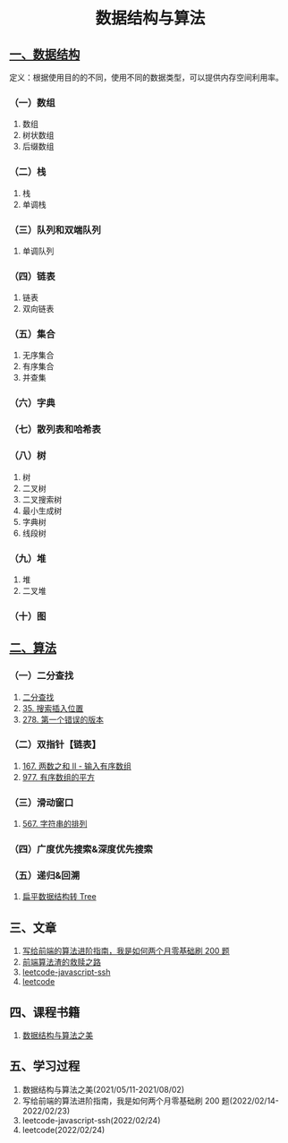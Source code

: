 # <center>数据结构与算法</center>

## [一、数据结构](1.数据结构/index.md)

定义：根据使用目的的不同，使用不同的数据类型，可以提供内存空间利用率。

### （一）数组

1. 数组
2. 树状数组
3. 后缀数组

### （二）栈

1. 栈
2. 单调栈

### （三）队列和双端队列

1. 单调队列

### （四）链表

1. 链表
2. 双向链表

### （五）集合

1. 无序集合
2. 有序集合
3. 并查集

### （六）字典

### （七）散列表和哈希表

### （八）树

1. 树
2. 二叉树
3. 二叉搜索树
4. 最小生成树
5. 字典树
6. 线段树

### （九）堆

1. 堆
2. 二叉堆

### （十）图

## [二、算法](2.算法/index.md)

### （一）二分查找

1. [二分查找](2.算法/二分查找/二分查找.md)
2. [35. 搜索插入位置](2.算法/二分查找/35.搜索插入位置.md)
3. [278. 第一个错误的版本](2.算法/二分查找/278.第一个错误的版本.md)

### （二）双指针【链表】

1. [167. 两数之和 II - 输入有序数组](2.算法/双指针/167.%20两数之和%20II%20-%20输入有序数组.md)
2. [977. 有序数组的平方](2.算法/双指针/977.%20有序数组的平方.md)

### （三）滑动窗口

1. [567. 字符串的排列](2.算法/567.%20字符串的排列.md)

### （四）广度优先搜索&深度优先搜索

### （五）递归&回溯

1. [扁平数据结构转 Tree](./扁平数据结构转Tree.md)

## 三、文章

1. [写给前端的算法进阶指南，我是如何两个月零基础刷 200 题](./写给前端的算法进阶指南，我是如何两个月零基础刷200题/写给前端的算法进阶指南，我是如何两个月零基础刷200题.md)
2. [前端算法渣的救赎之路](./前端算法渣的救赎之路/index.md)
3. [leetcode-javascript-ssh](./leetcode-javascript-ssh/leetcode-javascript-ssh.md)
4. [leetcode](./leetcode/index.md)

## 四、课程书籍

1. [数据结构与算法之美](./数据结构与算法之美/index.md)

## 五、学习过程

1. 数据结构与算法之美(2021/05/11-2021/08/02)
2. 写给前端的算法进阶指南，我是如何两个月零基础刷 200 题(2022/02/14-2022/02/23)
3. leetcode-javascript-ssh(2022/02/24)
4. leetcode(2022/02/24)
